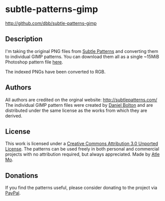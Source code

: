 # subtle-patterns-gimp

<http://github.com/dbb/subtle-patterns-gimp>

## Description

I'm taking the original PNG files from [Subtle Patterns](http://subtlepatterns.com/) and converting them to individual GIMP patterns. You can download them all as a single ~15MiB Photoshop pattern file [here](http://subtlepatterns.com/patterns/SubtlePatterns.pat.zip).

The indexed PNGs have been converted to RGB.

## Authors

All authors are credited on the orginal website: <http://subtlepatterns.com/>
The individual GIMP pattern files were created by [Daniel Bolton](https://github.com/dbb) and are distributed under the same license as the works from which they are derived.

## License

This work is licensed under a [Creative Commons Attribution 3.0 Unported License](http://creativecommons.org/licenses/by/3.0/). The patterns can be used freely in both personal and commercial projects with no attribution required, but always appreciated. Made by [Atle Mo](http://behindmyscenes.com/).

## Donations

If you find the patterns useful, please consider donating to the project via [PayPal](https://www.paypal.com/cgi-bin/webscr?cmd=_s-xclick&hosted_button_id=5FGBQBYFKUQK6).


